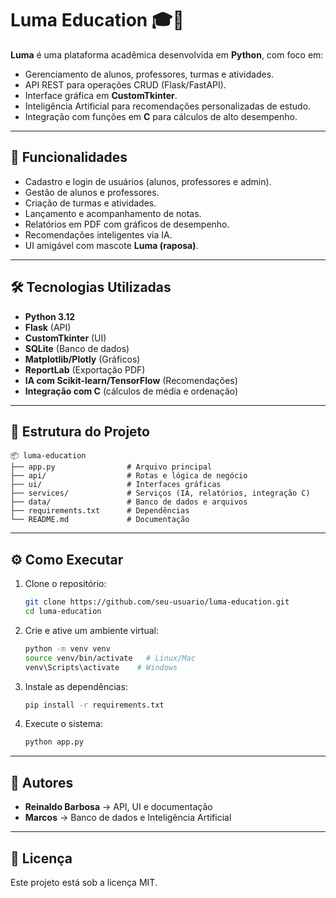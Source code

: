 # Luma Education 🎓🦊

**Luma** é uma plataforma acadêmica desenvolvida em **Python**, com foco em:
- Gerenciamento de alunos, professores, turmas e atividades.
- API REST para operações CRUD (Flask/FastAPI).
- Interface gráfica em **CustomTkinter**.
- Inteligência Artificial para recomendações personalizadas de estudo.
- Integração com funções em **C** para cálculos de alto desempenho.

---

## 🚀 Funcionalidades
- Cadastro e login de usuários (alunos, professores e admin).
- Gestão de alunos e professores.
- Criação de turmas e atividades.
- Lançamento e acompanhamento de notas.
- Relatórios em PDF com gráficos de desempenho.
- Recomendações inteligentes via IA.
- UI amigável com mascote **Luma (raposa)**.

---

## 🛠️ Tecnologias Utilizadas
- **Python 3.12**
- **Flask** (API)
- **CustomTkinter** (UI)
- **SQLite** (Banco de dados)
- **Matplotlib/Plotly** (Gráficos)
- **ReportLab** (Exportação PDF)
- **IA com Scikit-learn/TensorFlow** (Recomendações)
- **Integração com C** (cálculos de média e ordenação)

---

## 📂 Estrutura do Projeto
```
📦 luma-education
├── app.py                # Arquivo principal
├── api/                  # Rotas e lógica de negócio
├── ui/                   # Interfaces gráficas
├── services/             # Serviços (IA, relatórios, integração C)
├── data/                 # Banco de dados e arquivos
├── requirements.txt      # Dependências
└── README.md             # Documentação
```

---

## ⚙️ Como Executar
1. Clone o repositório:
   ```bash
   git clone https://github.com/seu-usuario/luma-education.git
   cd luma-education
   ```

2. Crie e ative um ambiente virtual:
   ```bash
   python -m venv venv
   source venv/bin/activate   # Linux/Mac
   venv\Scripts\activate    # Windows
   ```

3. Instale as dependências:
   ```bash
   pip install -r requirements.txt
   ```

4. Execute o sistema:
   ```bash
   python app.py
   ```

---

## 👥 Autores
- **Reinaldo Barbosa** → API, UI e documentação  
- **Marcos** → Banco de dados e Inteligência Artificial  

---

## 📜 Licença
Este projeto está sob a licença MIT.  
